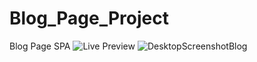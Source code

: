 # Blog_Page_Project
Blog Page SPA
![Live Preview](https://6693af5933078d331324de97--courageous-kheer-1f8655.netlify.app)
![DesktopScreenshotBlog](https://github.com/user-attachments/assets/7d68434d-1c08-44cd-bba9-a1caee62c117)
